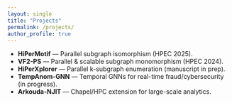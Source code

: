 ```yaml
---
layout: single
title: "Projects"
permalink: /projects/
author_profile: true
---
```


- **HiPerMotif** — Parallel subgraph isomorphism (HPEC 2025).
- **VF2-PS** — Parallel & scalable subgraph monomorphism (HPEC 2024).
- **HiPerXplorer** — Parallel k-subgraph enumeration (manuscript in prep).
- **TempAnom-GNN** — Temporal GNNs for real-time fraud/cybersecurity (in progress).
- **Arkouda-NJIT** — Chapel/HPC extension for large-scale analytics.

